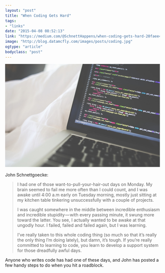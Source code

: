 ```yaml
---
layout: "post"
title: "When Coding Gets Hard"
tags: 
- "links"
date: "2015-04-08 08:52:13"
link: "https://medium.com/@SchnettHappens/when-coding-gets-hard-20faee44046d"
image: "http://blog.datamcfly.com/images/posts/coding.jpg"
ogtype: "article"
bodyclass: "post"
---
```


<div><div class="image splash">
	<img src="/images/posts/coding.jpg" />
</div></div>

John Schnettgoecke:

> I had one of those want-to-pull-your-hair-out days on Monday. My brain seemed to fail me more often than I could count, and I was awake until 4:00 a.m early on Tuesday morning, mostly just sitting at my kitchen table tinkering unsuccessfully with a couple of projects.
> 
> I was caught somewhere in the middle between incredible enthusiasm and incredible stupidity — with every passing minute, it swung more toward the latter. You see, I actually wanted to be awake at that ungodly hour. I failed, failed and failed again, but I was learning.
> 
> I’ve really taken to this whole coding thing (so much so that it’s really the only thing I’m doing lately), but damn, it’s tough. If you’re really committed to learning to code, you learn to develop a support system for those dreadfully awful days.

Anyone who writes code has had one of these days, and John has posted a few handy steps to do when you hit a roadblock.